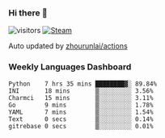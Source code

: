### Hi there 👋

![visitors](https://visitor-badge.glitch.me/badge?page_id=zhourunlai)
[![Steam](https://img.shields.io/badge/dynamic/json?label=Steam&query=%24.data.totalSubs&url=https%3A%2F%2Fapi.spencerwoo.com%2Fsubstats%2F%3Fsource%3DsteamGames%26queryKey%3D76561198285156854&suffix=%20Games&logo=steam&labelColor=134375&color=0b1a37&longCache=true)](http://steamcommunity.com/profiles/76561198285156854)

Auto updated by <a href="https://github.com/zhourunlai/zhourunlai/actions" target="_blank">zhourunlai/actions</a>

### Weekly Languages Dashboard

<!--PART:wakatime-->
```text
Python    7 hrs 35 mins ████████▓░ 89.84%
INI       18 mins       ▒░░░░░░░░░ 3.56%
Charmci   15 mins       ▒░░░░░░░░░ 3.11%
Go        9 mins        ▒░░░░░░░░░ 1.78%
YAML      7 mins        ▒░░░░░░░░░ 1.54%
Text      0 secs        ▒░░░░░░░░░ 0.14%
gitrebase 0 secs        ▒░░░░░░░░░ 0.01%
```
<!--PART:wakatime-->
